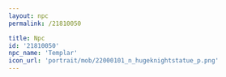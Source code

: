 ```yaml
---
layout: npc
permalink: /21810050

title: Npc
id: '21810050'
npc_name: 'Templar'
icon_url: 'portrait/mob/22000101_n_hugeknightstatue_p.png'
---
```

